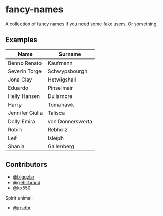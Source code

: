 # fancy-names

A collection of fancy names if you need some fake users. Or something.

## Examples

| Name                 | Surname              |
| -------------------- | -------------------- |
| Benno Renato         | Kaufmann             |
| Severin Torge        | Schwypsbourgh        |
| Jona Clay            | Hetwigshail          |
| Eduardo              | Pinselmair           |
| Helly Hansen         | Dullamore            |
| Harry                | Tomahawk             |
| Jennifer Giulia      | Talisca              |
| Dolly Emira          | von Donnerswerta     |
| Robin                | Rebholz              |
| Leif                 | Isleiph              |
| Shania               | Gallenberg           |

## Contributors

- [@biggzlar](https://github.com/biggzlar)
- [@gehirbrand](https://github.com/gehirnbrand)
- [@kx550](https://github.com/kx550)
 
Spirit animal: 
- [@jnsdbr](https://github.com/jnsdbr)

